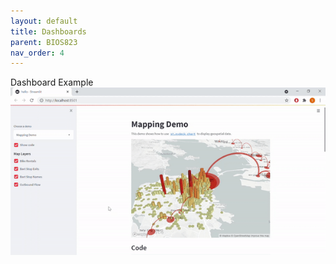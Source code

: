 ```yaml
---
layout: default
title: Dashboards
parent: BIOS823
nav_order: 4
---
```


Dashboard Example     
![Example Dash](example_1.gif)  